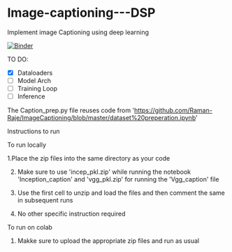 # Image-captioning---DSP
Implement image Captioning using deep learning

[![Binder](https://mybinder.org/badge_logo.svg)](https://mybinder.org/v2/gh/Image-captioning---DSP.git/master)

TO DO:
- [x] Dataloaders
- [ ] Model Arch
- [ ] Training Loop
- [ ] Inference

The Caption_prep.py file reuses code from 'https://github.com/Raman-Raje/ImageCaptioning/blob/master/dataset%20preperation.ipynb'

Instructions to run

To run locally

1.Place the zip files into the same directory as your code

2. Make sure to use 'incep_pkl.zip' while running the notebook 'Inception_caption' and 'vgg_pkl.zip' for running the 'Vgg_caption' file

3. Use the first cell to unzip and load the files and then comment the same in subsequent runs

4. No other specific instruction required

To run on colab
1. Makke sure to upload the appropriate zip files and run as usual

